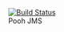 [![Build Status](https://travis-ci.org/KirillDan/job4j_pooh.svg?branch=develop)](https://travis-ci.org/KirillDan/job4j_pooh)
<br/>
Pooh JMS
